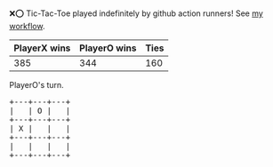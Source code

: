 :x::o: Tic-Tac-Toe played indefinitely by github action runners! See [my workflow](.github/workflows/play.yaml).

|PlayerX wins|PlayerO wins|Ties|
|-|-|-|
|385|344|160|

PlayerO's turn.

<pre>
+---+---+---+
|   | O |   |
+---+---+---+
| X |   |   |
+---+---+---+
|   |   |   |
+---+---+---+
</pre>